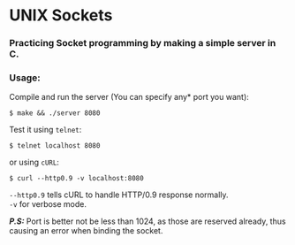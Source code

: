 # UNIX Sockets

### Practicing Socket programming by making a simple server in C.

### Usage:
Compile and run the server (You can specify any* port you want):
```shell
$ make && ./server 8080
```

Test it using `telnet`:
```shell
$ telnet localhost 8080
```
or using `cURL`:

```shell
$ curl --http0.9 -v localhost:8080
```
 `--http0.9` tells cURL to handle HTTP/0.9 response normally.
<br>
`-v` for verbose mode.


***P.S:*** Port is better not be less than 1024, as those are reserved already, thus causing an error when binding the socket.
